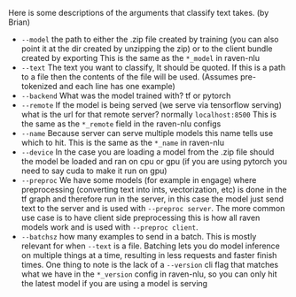 Here is some descriptions of the arguments that classify text takes. (by Brian)
- `--model` the path to either the .zip file created by training (you can also point it at the dir created by unzipping the zip) or to the client bundle created by exporting This is the same as the `*_model` in raven-nlu
- `--text` The text you want to classify, It should be quoted. If this is a path to a file then the contents of the file will be used. (Assumes pre-tokenized and each line has one example)
- `--backend` What was the model trained with? tf or pytorch
- `--remote` If the model is being served (we serve via tensorflow serving) what is the url for that remote server? normally `localhost:8500` This is the same as the `*_remote` field in the raven-nlu configs
- `--name` Because server can serve multiple models this name tells use which to hit. This is the same as the `*_name` in raven-nlu
- `--device` In the case you are loading a model from the .zip file should the model be loaded and ran on cpu or gpu (if you are using pytorch you need to say cuda to make it run on gpu)
- `--preproc` We have some models (for example in engage) where preprocessing (converting text into ints, vectorization, etc) is done in the tf graph and therefore run in the server, in this case the model just send text to the server and is used with `--preproc server`. The more common use case is to have client side preprocessing this is how all raven models work and is used with `--preproc client`.
- `--batchsz` how many examples to send in a batch. This is mostly relevant for when `--text` is a file. Batching lets you do model inference on multiple things at a time, resulting in less requests and faster finish times.
One thing to note is the lack of a `--version` cli flag that matches what we have in the `*_version` config in raven-nlu, so you can only hit the latest model if you are using a model is serving
